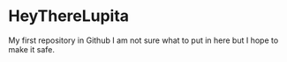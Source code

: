 # HeyThereLupita
My first repository in Github
I am not sure what to put in here but I hope to make it safe.
